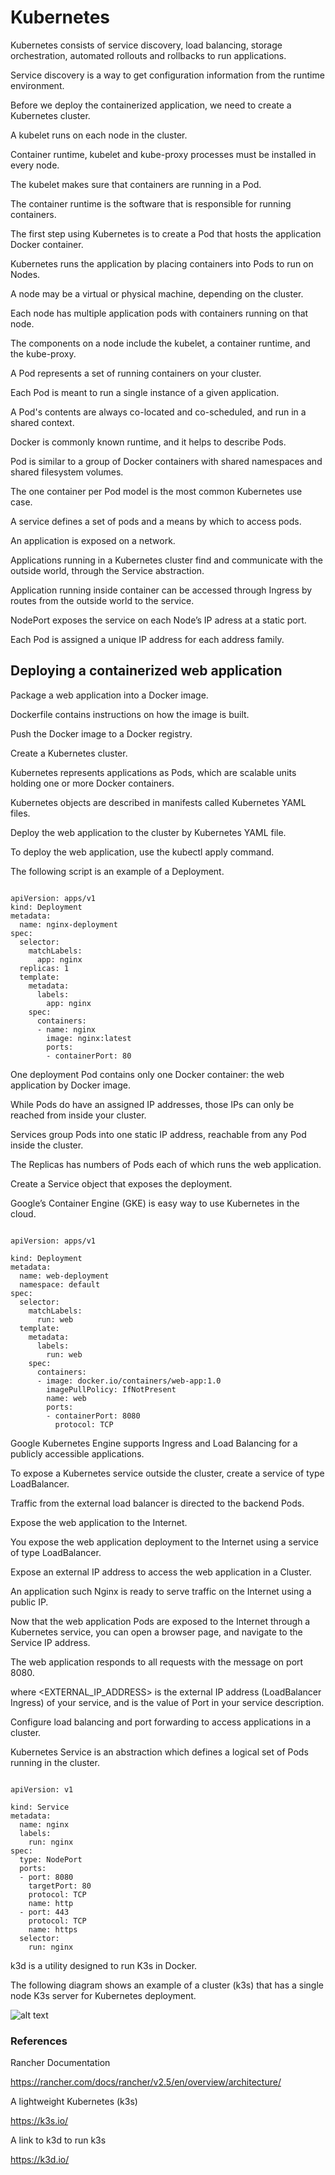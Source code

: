 # Kubernetes

Kubernetes consists of service discovery, load balancing, storage orchestration, automated rollouts and rollbacks to run applications.

Service discovery is a way to get configuration information from the runtime environment.

Before we deploy the containerized application, we need to create a Kubernetes cluster.

A kubelet runs on each node in the cluster. 

Container runtime, kubelet and kube-proxy processes must be installed in every node.

The kubelet makes sure that containers are running in a Pod.

The container runtime is the software that is responsible for running containers.

The first step using Kubernetes is to create a Pod that hosts the application Docker container.

Kubernetes runs the application by placing containers into Pods to run on Nodes.

A node may be a virtual or physical machine, depending on the cluster.

Each node has multiple application pods with containers running on that node.

The components on a node include the kubelet, a container runtime, and the kube-proxy.

A Pod represents a set of running containers on your cluster.

Each Pod is meant to run a single instance of a given application.

A Pod's contents are always co-located and co-scheduled, and run in a shared context.

Docker is commonly known runtime, and it helps to describe Pods.

Pod is similar to a group of Docker containers with shared namespaces and shared filesystem volumes.

The one container per Pod model is the most common Kubernetes use case.

A service defines a set of pods and a means by which to access pods.

An application is exposed on a network.

Applications running in a Kubernetes cluster find and communicate with the outside world, through the Service abstraction.

Application running inside container can be accessed through Ingress by routes from the outside world to the service.

NodePort exposes the service on each Node’s IP adress at a static port.

Each Pod is assigned a unique IP address for each address family.

## Deploying a containerized web application

Package a web application into a Docker image.

Dockerfile contains instructions on how the image is built.

Push the Docker image to a Docker registry.

Create a Kubernetes cluster.

Kubernetes represents applications as Pods, which are scalable units holding one or more Docker containers.

Kubernetes objects are described in manifests called Kubernetes YAML files.

Deploy the web application to the cluster by Kubernetes YAML file.

To deploy the web application, use the kubectl apply command.

The following script is an example of a Deployment.

```

apiVersion: apps/v1
kind: Deployment
metadata:
  name: nginx-deployment
spec:
  selector:
    matchLabels:
      app: nginx
  replicas: 1
  template:
    metadata:
      labels:
        app: nginx
    spec:
      containers:
      - name: nginx
        image: nginx:latest
        ports:
        - containerPort: 80

```
One deployment Pod contains only one Docker container: the web application by Docker image.

While Pods do have an assigned IP addresses, those IPs can only be reached from inside your cluster.

Services group Pods into one static IP address, reachable from any Pod inside the cluster.

The Replicas has numbers of Pods each of which runs the web application.

Create a Service object that exposes the deployment.

Google’s Container Engine (GKE) is easy way to use Kubernetes in the cloud.

```

apiVersion: apps/v1

kind: Deployment
metadata:
  name: web-deployment
  namespace: default
spec:
  selector:
    matchLabels:
      run: web
  template:
    metadata:
      labels:
        run: web
    spec:
      containers:
      - image: docker.io/containers/web-app:1.0
        imagePullPolicy: IfNotPresent
        name: web
        ports:
        - containerPort: 8080
          protocol: TCP

```
Google Kubernetes Engine supports Ingress and Load Balancing for a publicly accessible applications.

To expose a Kubernetes service outside the cluster, create a service of type LoadBalancer.

Traffic from the external load balancer is directed to the backend Pods.

Expose the web application to the Internet.

You expose the web application deployment to the Internet using a service of type LoadBalancer.

Expose an external IP address to access the web application in a Cluster.

An application such Nginx is ready to serve traffic on the Internet using a public IP.

Now that the web application Pods are exposed to the Internet through a Kubernetes service, you can open a browser page, and navigate to the Service IP address.

The web application responds to all requests with the message on port 8080.

where <EXTERNAL_IP_ADDRESS> is the external IP address (LoadBalancer Ingress) of your service, and <PORT> is the value of Port in your service description.

Configure load balancing and port forwarding to access applications in a cluster.

Kubernetes Service is an abstraction which defines a logical set of Pods running in the cluster.

```

apiVersion: v1

kind: Service
metadata:
  name: nginx
  labels:
    run: nginx
spec:
  type: NodePort
  ports:
  - port: 8080
    targetPort: 80
    protocol: TCP
    name: http
  - port: 443
    protocol: TCP
    name: https
  selector:
    run: nginx

```
k3d is a utility designed to run K3s in Docker.

The following diagram shows an example of a cluster (k3s) that has a single node K3s server for Kubernetes deployment.

![alt text](https://github.com/jylhakos/DevOpsWithDocker/blob/main/3/3.8/k3s.png?raw=true)

### References

Rancher Documentation

https://rancher.com/docs/rancher/v2.5/en/overview/architecture/

A lightweight Kubernetes (k3s)

https://k3s.io/

A link to k3d to run k3s

https://k3d.io/
